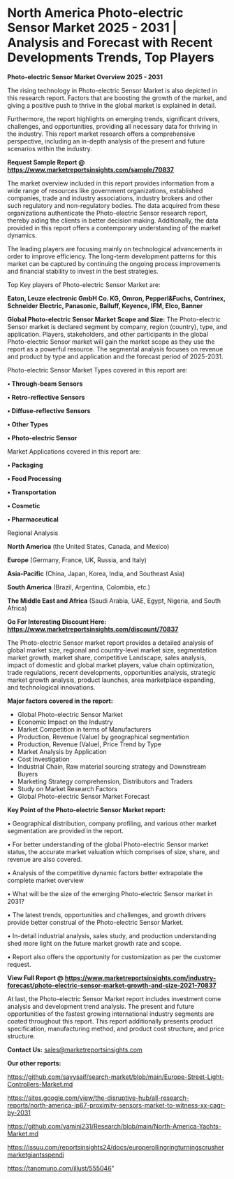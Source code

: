 # North America Photo-electric Sensor Market 2025 - 2031 | Analysis and Forecast with Recent Developments Trends, Top Players

<Strong> Photo-electric Sensor Market Overview 2025 - 2031</strong>

The rising technology in Photo-electric Sensor Market is also depicted in this research report. Factors that are boosting the growth of the market, and giving a positive push to thrive in the global market is explained in detail.

Furthermore, the report highlights on emerging trends, significant drivers, challenges, and opportunities, providing all necessary data for thriving in the industry. This report market research offers a comprehensive perspective, including an in-depth analysis of the present and future scenarios within the industry.

<strong>Request Sample Report @ <a href=https://www.marketreportsinsights.com/sample/70837>https://www.marketreportsinsights.com/sample/70837</a></strong>

The market overview included in this report provides information from a wide range of resources like government organizations, established companies, trade and industry associations, industry brokers and other such regulatory and non-regulatory bodies. The data acquired from these organizations authenticate the Photo-electric Sensor research report, thereby aiding the clients in better decision making. Additionally, the data provided in this report offers a contemporary understanding of the market dynamics.

The leading players are focusing mainly on technological advancements in order to improve efficiency. The long-term development patterns for this market can be captured by continuing the ongoing process improvements and financial stability to invest in the best strategies.

Top Key players of Photo-electric Sensor Market are:

<strong>Eaton, Leuze electronic GmbH Co. KG, Omron, Pepperl&Fuchs, Contrinex, Schneider Electric, Panasonic, Balluff, Keyence, IFM, Elco, Banner</strong>

<strong><b>Global Photo-electric Sensor Market Scope and Size:</b></strong>
The Photo-electric Sensor market is declared segment by company, region (country), type, and application. Players, stakeholders, and other participants in the global Photo-electric Sensor market will gain the market scope as they use the report as a powerful resource. The segmental analysis focuses on revenue and product by type and application and the forecast period of 2025-2031.

Photo-electric Sensor Market Types covered in this report are:

<strong>• Through-beam Sensors

• Retro-reflective Sensors

• Diffuse-reflective Sensors

• Other Types

• Photo-electric Sensor</strong>

Market Applications covered in this report are:

<strong>• Packaging

• Food Processing

• Transportation

• Cosmetic

• Pharmaceutical</strong> 

Regional Analysis

<strong>North America</strong> (the United States, Canada, and Mexico)

<strong>Europe</strong> (Germany, France, UK, Russia, and Italy)

<strong>Asia-Pacific</strong> (China, Japan, Korea, India, and Southeast Asia)

<strong>South America</strong> (Brazil, Argentina, Colombia, etc.)

<strong>The Middle East and Africa</strong> (Saudi Arabia, UAE, Egypt, Nigeria, and South Africa)

<strong>Go For Interesting Discount Here: <a href=https://www.marketreportsinsights.com/discount/70837>https://www.marketreportsinsights.com/discount/70837</a></strong>

The Photo-electric Sensor market report provides a detailed analysis of global market size, regional and country-level market size, segmentation market growth, market share, competitive Landscape, sales analysis, impact of domestic and global market players, value chain optimization, trade regulations, recent developments, opportunities analysis, strategic market growth analysis, product launches, area marketplace expanding, and technological innovations.

<strong><b>Major factors covered in the report:</b></strong>
<ul>
  <li>Global Photo-electric Sensor Market </li>
  <li>Economic Impact on the Industry</li>
  <li>Market Competition in terms of Manufacturers</li>
  <li>Production, Revenue (Value) by geographical segmentation</li>
  <li>Production, Revenue (Value), Price Trend by Type</li>
  <li>Market Analysis by Application</li>
  <li>Cost Investigation</li>
  <li>Industrial Chain, Raw material sourcing strategy and Downstream Buyers</li>
  <li>Marketing Strategy comprehension, Distributors and Traders</li>
  <li>Study on Market Research Factors</li>
  <li>Global Photo-electric Sensor Market Forecast</li>
</ul>

<strong><b>Key Point of the Photo-electric Sensor Market report:</b></strong>

• Geographical distribution, company profiling, and various other market segmentation are provided in the report.

• For better understanding of the global Photo-electric Sensor market status, the accurate market valuation which comprises of size, share, and revenue are also covered.

• Analysis of the competitive dynamic factors better extrapolate the complete market overview

• What will be the size of the emerging Photo-electric Sensor market in 2031?

• The latest trends, opportunities and challenges, and growth drivers provide better construal of the Photo-electric Sensor Market.

• In-detail industrial analysis, sales study, and production understanding shed more light on the future market growth rate and scope.

• Report also offers the opportunity for customization as per the customer request.

<strong><b>View Full Report @ <a href=https://www.marketreportsinsights.com/industry-forecast/photo-electric-sensor-market-growth-and-size-2021-70837>https://www.marketreportsinsights.com/industry-forecast/photo-electric-sensor-market-growth-and-size-2021-70837</a></b></strong>


At last, the Photo-electric Sensor Market report includes investment come analysis and development trend analysis. The present and future opportunities of the fastest growing international industry segments are coated throughout this report. This report additionally presents product specification, manufacturing method, and product cost structure, and price structure.

<strong>Contact Us:</strong>
sales@marketreportsinsights.com

<strong>Our other reports:</strong>

<a href=https://github.com/sayysaif/search-market/blob/main/Europe-Street-Light-Controllers-Market.md>https://github.com/sayysaif/search-market/blob/main/Europe-Street-Light-Controllers-Market.md</a>

<a href=https://sites.google.com/view/the-disruptive-hub/all-research-reports/north-america-ip67-proximity-sensors-market-to-witness-xx-cagr-by-2031>https://sites.google.com/view/the-disruptive-hub/all-research-reports/north-america-ip67-proximity-sensors-market-to-witness-xx-cagr-by-2031</a>

<a href=https://github.com/yamini231/Research/blob/main/North-America-Yachts-Market.md>https://github.com/yamini231/Research/blob/main/North-America-Yachts-Market.md</a>

<a href=https://issuu.com/reportsinsights24/docs/europerollingringturningscrushermarketgiantsspendi>https://issuu.com/reportsinsights24/docs/europerollingringturningscrushermarketgiantsspendi</a>

<a href=https://tanomuno.com/illust/555046>https://tanomuno.com/illust/555046</a>"
